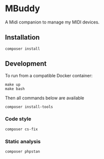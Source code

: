 # MBuddy

A Midi companion to manage my MIDI devices.

## Installation
```
composer install
```

## Development
To run from a compatible Docker container:
```
make up
make bash
```
Then all commands below are available
```
composer install-tools
```

### Code style
```
composer cs-fix
```

### Static analysis
```
composer phpstan
```
